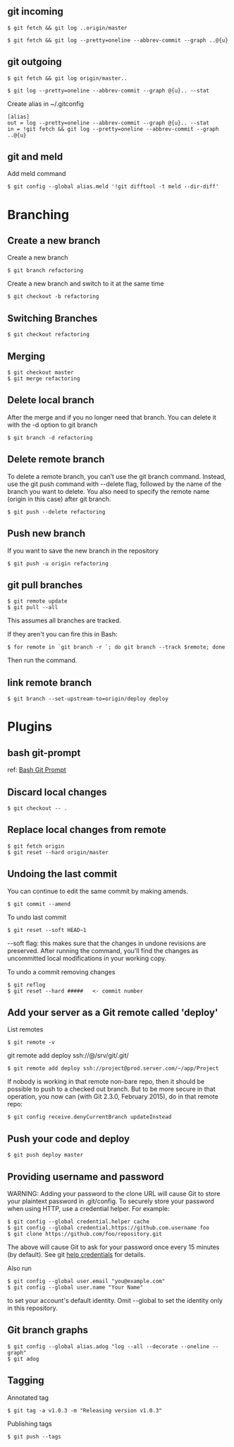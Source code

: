 

## git incoming

    $ git fetch && git log ..origin/master

    $ git fetch && git log --pretty=oneline --abbrev-commit --graph ..@{u}

## git outgoing

    $ git fetch && git log origin/master..

    $ git log --pretty=oneline --abbrev-commit --graph @{u}.. --stat
    
Create alias in ~/.gitconfig

    [alias]
    out = log --pretty=oneline --abbrev-commit --graph @{u}.. --stat
    in = !git fetch && git log --pretty=oneline --abbrev-commit --graph ..@{u}
    
## git and meld

Add meld command

    $ git config --global alias.meld '!git difftool -t meld --dir-diff'

# Branching

## Create a new branch

Create a new branch

    $ git branch refactoring
    
Create a new branch and switch to it at the same time

    $ git checkout -b refactoring
    
## Switching Branches

    $ git checkout refactoring
    
## Merging

    $ git checkout master
    $ git merge refactoring
    
## Delete local branch
After the merge and if you no longer need that branch. You can delete it with the -d option to git branch

    $ git branch -d refactoring

## Delete remote branch
To delete a remote branch, you can’t use the git branch command. Instead, use the git push command with --delete flag, followed by the name of the branch you want to delete. You also need to specify the remote name (origin in this case) after git branch.

    $ git push --delete refactoring

## Push new branch
If you want to save the new branch in the repository

    $ git push -u origin refactoring

## git pull branches

    $ git remote update
    $ git pull --all

This assumes all branches are tracked.

If they aren't you can fire this in Bash:

    $ for remote in `git branch -r `; do git branch --track $remote; done
    
Then run the command.

## link remote branch

    $ git branch --set-upstream-to=origin/deploy deploy

# Plugins

## bash git-prompt

ref: [Bash Git Prompt](https://github.com/magicmonty/bash-git-prompt)


## Discard local changes

    $ git checkout -- .

## Replace local changes from remote

    $ git fetch origin
    $ git reset --hard origin/master

## Undoing the last commit

You can continue to edit the same commit by making amends.

    $ git commit --amend
    
To undo last commit

    $ git reset --soft HEAD~1
    
--soft flag: this makes sure that the changes in undone revisions are preserved. After running the command, you'll find the changes as uncommitted local modifications in your working copy.

To undo a commit removing changes

    $ git reflog
    $ git reset --hard #####   <- commit number
    
## Add your server as a Git remote called 'deploy'

List remotes

    $ git remote -v

git remote add deploy ssh://<your-name>@<your-ip>/srv/git/<your-project>.git/
    
    $ git remote add deploy ssh://project@prod.server.com/~/app/Project
    
If nobody is working in that remote non-bare repo, then it should be possible to push to a checked out branch.
But to be more secure in that operation, you now can (with Git 2.3.0, February 2015), do in that remote repo:

    $ git config receive.denyCurrentBranch updateInstead

    
## Push your code and deploy

    $ git push deploy master

## Providing username and password

WARNING: Adding your password to the clone URL will cause Git to store your plaintext password in .git/config. To securely store your password when using HTTP, use a credential helper. For example:

    $ git config --global credential.helper cache
    $ git config --global credential.https://github.com.username foo
    $ git clone https://github.com/foo/repository.git
    
The above will cause Git to ask for your password once every 15 minutes (by default). See git [help credentials](https://git-scm.com/docs/gitcredentials) for details.

Also run

    $ git config --global user.email "you@example.com"
    $ git config --global user.name "Your Name"

to set your account's default identity.
Omit --global to set the identity only in this repository.

## Git branch graphs

    $ git config --global alias.adog "log --all --decorate --oneline --graph"
    $ git adog
    
## Tagging

Annotated tag

    $ git tag -a v1.0.3 -m "Releasing version v1.0.3"
    
Publishing tags

    $ git push --tags
    

